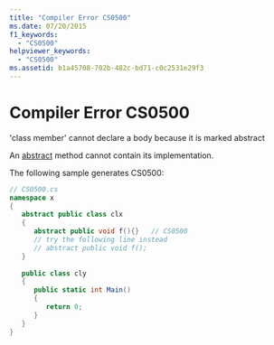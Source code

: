 ```yaml
---
title: "Compiler Error CS0500"
ms.date: 07/20/2015
f1_keywords: 
  - "CS0500"
helpviewer_keywords: 
  - "CS0500"
ms.assetid: b1a45708-702b-482c-bd71-c0c2531e29f3
---
```

# Compiler Error CS0500
'class member' cannot declare a body because it is marked abstract  
  
 An [abstract](../../csharp/language-reference/keywords/abstract.md) method cannot contain its implementation.  
  
 The following sample generates CS0500:  
  
```csharp  
// CS0500.cs  
namespace x  
{  
   abstract public class clx  
   {  
      abstract public void f(){}   // CS0500  
      // try the following line instead  
      // abstract public void f();  
   }  
  
   public class cly  
   {  
      public static int Main()  
      {  
         return 0;  
      }  
   }  
}  
```
